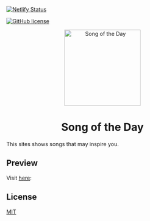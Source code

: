 [![Netlify Status](https://api.netlify.com/api/v1/badges/a98169c4-69d1-4cde-b257-7ac32ba0da35/deploy-status)](https://app.netlify.com/sites/songoftheday/deploys)

[![GitHub license](https://img.shields.io/github/license/jcgsr/abr-SongOfTheDay)](https://github.com/jcgsr/abr-SongOfTheDay/blob/main/LICENSE)

<p align="center">
  <a href="https://songoftheday.netlify.app/">
    <img alt="Song of the Day" src="https://images.pexels.com/photos/8038906/pexels-photo-8038906.jpeg?auto=compress&cs=tinysrgb&dpr=3&h=750&w=1260" width="200" />
  </a>
</p>
<h1 align="center">
 Song of the Day
</h1>

This sites shows songs that may inspire you.

## Preview

Visit [here](https://songoftheday.netlify.app/):

## License

[MIT](https://choosealicense.com/licenses/mit/)
